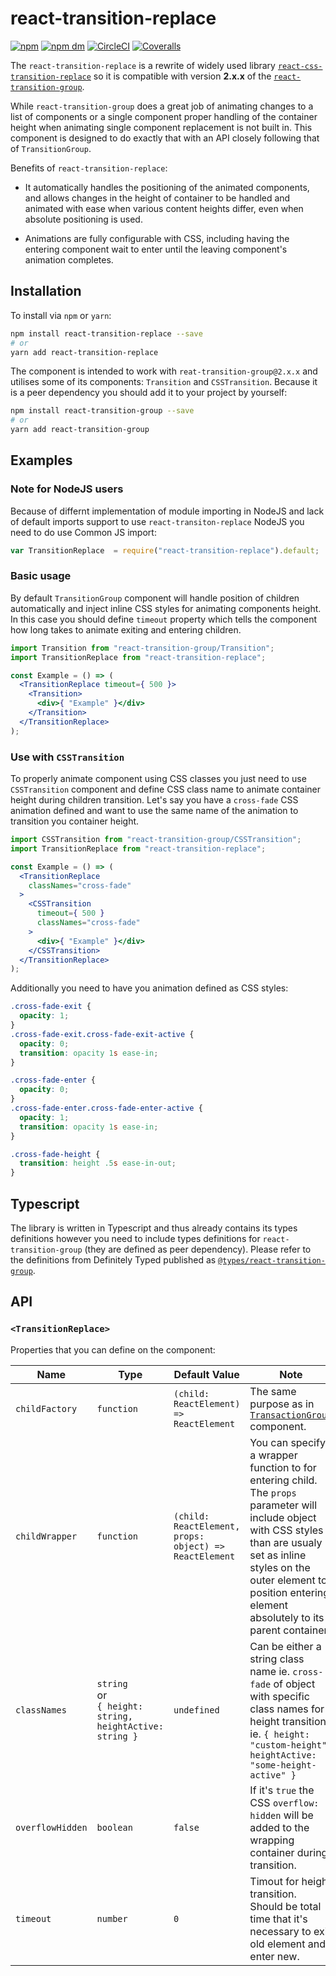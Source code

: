 # react-transition-replace

[![npm](https://img.shields.io/npm/v/react-transition-replace.svg?style=flat-square)](https://www.npmjs.com/package/react-transition-replace)
[![npm dm](https://img.shields.io/npm/dm/react-transition-replace.svg?style=flat-square)](https://www.npmjs.com/package/react-transition-replace)
[![CircleCI](https://img.shields.io/circleci/project/github/LKay/react-transition-replace/master.svg?style=flat-square)](https://circleci.com/gh/LKay/react-transition-replace/tree/master)
[![Coveralls](https://img.shields.io/coveralls/LKay/react-transition-replace/master.svg?style=flat-square)](https://coveralls.io/github/LKay/react-transition-replace)

The `react-transition-replace` is a rewrite of widely used library [`react-css-transition-replace`](https://github.com/marnusw/react-css-transition-replace) so it is compatible with version **2.x.x** of the [`react-transition-group`](https://github.com/reactjs/react-transition-group).

While `react-transition-group` does a great job of animating changes to a list of components or a single component proper handling of the container height when animating single component replacement is not built in. This component is designed to do exactly that with an API closely following that of `TransitionGroup`.

Benefits of `react-transition-replace`:

* It automatically handles the positioning of the animated components, and allows changes in the height of container to be handled and animated with ease when various content heights differ, even when absolute positioning is used.

* Animations are fully configurable with CSS, including having the entering component wait to enter until the leaving component's animation completes. 

## Installation

To install via `npm` or `yarn`:

```bash
npm install react-transition-replace --save
# or
yarn add react-transition-replace
```

The component is intended to work with `reat-transition-group@2.x.x` and utilises some of its components: `Transition` and `CSSTransition`. Because it is a peer dependency you should add it to your project by yourself:

```bash
npm install react-transition-group --save
# or
yarn add react-transition-group
```

## Examples


### Note for NodeJS users

Because of differnt implementation of module importing in NodeJS and lack of default imports support to use `react-transiton-replace` NodeJS you need to do use Common JS import:

```javascript
var TransitionReplace  = require("react-transition-replace").default;
```


### Basic usage

By default `TransitionGroup` component will handle position of children automatically and inject inline CSS styles for animating components height. In this case you should define `timeout` property which tells the component how long takes to animate exiting and entering children. 

```jsx
import Transition from "react-transition-group/Transition";
import TransitionReplace from "react-transition-replace";

const Example = () => (
  <TransitionReplace timeout={ 500 }>
    <Transition>
      <div>{ "Example" }</div>
    </Transition>
  </TransitionReplace>
);
```

### Use with `CSSTransition`

To properly animate component using CSS classes you just need to use `CSSTransition` component and define CSS class name to animate container height during children transition. Let's say you have a `cross-fade` CSS animation defined and want to use the same name of the animation to transition you container height.

```jsx
import CSSTransition from "react-transition-group/CSSTransition";
import TransitionReplace from "react-transition-replace";

const Example = () => (
  <TransitionReplace 
    classNames="cross-fade"
  >
    <CSSTransition 
      timeout={ 500 }
      classNames="cross-fade"
    >
      <div>{ "Example" }</div>
    </CSSTransition>
  </TransitionReplace>
);
```

Additionally you need to have you animation defined as CSS styles:

```css
.cross-fade-exit {
  opacity: 1;
}
.cross-fade-exit.cross-fade-exit-active {
  opacity: 0;
  transition: opacity 1s ease-in;
}

.cross-fade-enter {
  opacity: 0;
}
.cross-fade-enter.cross-fade-enter-active {
  opacity: 1;
  transition: opacity 1s ease-in;
}

.cross-fade-height {
  transition: height .5s ease-in-out;
}
```

## Typescript

The library is written in Typescript and thus already contains its types definitions however you need to include types definitions for `react-transition-group` (they are defined as peer dependency). Please refer to the definitions from Definitely Typed published as [`@types/react-transition-group`](https://www.npmjs.com/package/@types/react-transition-group).


## API

### `<TransitionReplace>`

Properties that you can define on the component:

| Name | Type | Default Value | Note |
|---------------|------|-------|------|
| `childFactory`  | `function`  | `(child: ReactElement) => ReactElement`  | The same purpose as in [`TransactionGroup`](https://reactcommunity.org/react-transition-group/#TransitionGroup-prop-childFactory) component.  |
| `childWrapper`  | `function`  | `(child: ReactElement, props: object) => ReactElement`  | You can specify a wrapper function to for entering child. The `props` parameter will include object with CSS styles than are usualy set as inline styles on the outer element to position entering element absolutely to its parent container.  |
| `classNames`  | `string` <br> or <br>`{ height: string, heightActive: string }`  | `undefined`  | Can be either a string class name ie. `cross-fade` of object with specific class names for height transition ie. `{ height: "custom-height", heightActive: "some-height-active" }`  |
| `overflowHidden`  | `boolean`  | `false`  | If it's `true` the CSS `overflow: hidden` will be added to the wrapping container during transition. |
| `timeout` | `number` | `0` | Timout for height transition. Should be total time that it's necessary to exit old element and enter new.  |
